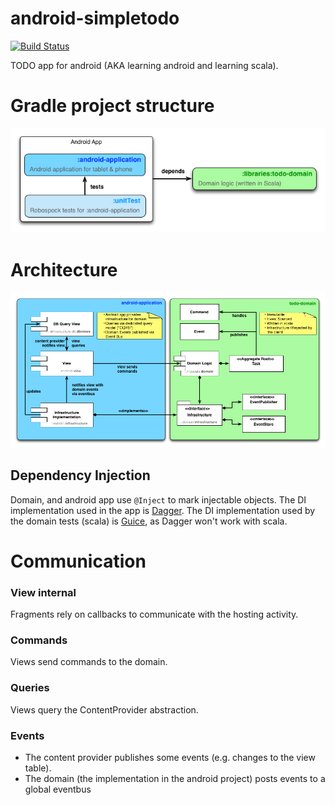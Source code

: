 android-simpletodo
==================

[![Build Status](https://travis-ci.org/neuhalje/android-simpletodo.svg?branch=master)](https://travis-ci.org/neuhalje/android-simpletodo)

TODO app for android (AKA learning android and learning scala).

Gradle project structure
===========================

![Structural](website/gradle-projects.png "Structure of the buildfiles")

Architecture
==============

![Structural](website/structural.png "Structure of the application")

Dependency Injection
--------------------

Domain, and android app use `@Inject` to mark injectable objects. The DI implementation used in the app is [Dagger](http://square.github.io/dagger/). The DI implementation used by the domain tests (scala) is [Guice](https://code.google.com/p/google-guice/), as Dagger won't work with scala.

Communication
===============

### View internal
Fragments rely on callbacks to communicate with the hosting activity.

### Commands
Views send commands to the domain.

### Queries
Views query the ContentProvider abstraction.

### Events
* The content provider publishes some events (e.g. changes to the view table).
* The domain (the implementation in the android project) posts events to a global eventbus
                           
                           
                           

